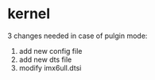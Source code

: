 # kernel
3 changes needed in case of pulgin mode:
1. add new config file
2. add new dts file
3. modify imx6ull.dtsi
